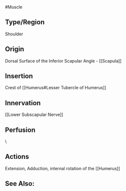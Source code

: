 #Muscle

## Type/Region 
Shoulder 

## Origin
Dorsal Surface of the Inferior Scapular Angle - [[Scapula]]

## Insertion
Crest of [[Humerus#Lesser Tubercle of Humerus]]

## Innervation
[[Lower Subscapular Nerve]]

## Perfusion

\
## Actions
Extension, Adduction, internal rotation of the [[Humerus]] 

## See Also:


